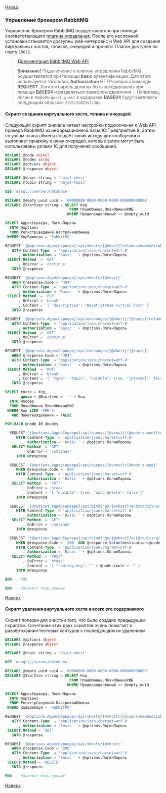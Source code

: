 [Назад](/dajet-script/rabbitmq)

### Управление брокером RabbitMQ

Управление брокером RabbitMQ осуществляется при помощи соответствующего [плагина управления](https://www.rabbitmq.com/docs/management). После его несложной установки становятся доступны web-интерфейс и Web API для создания виртуальных хостов, топиков, очередей и прочего. Плагин доступен по порту ```15672```.

> [Документация RabbitMQ Web API](https://rawcdn.githack.com/rabbitmq/rabbitmq-server/v3.8.19/deps/rabbitmq_management/priv/www/api/index.html)

> **Внимание!** Подключение к плагину управления RabbitMQ осуществляется при помощи **basic** аутентификации. Для этого используется заголовок **Authorization** HTTP-запроса команды **REQUEST**. Логин и пароль должны быть закодированы при помощи **BASE64** и разделяться символом двоеточия ```:```. Например, логин и пароль ```guest:guest``` в кодировке **BASE64** будут выглядеть следующим образом: ```Z3Vlc3Q6Z3Vlc3Q=```.

#### Скрипт создания виртуального хоста, топика и очередей

Следующий скрипт сначала читает настройки подключения к Web API брокера RabbitMQ из информационной базы 1С:Предприятие 8. Затем по узлам плана обмена создаёт типик исходящих сообщений и выполняет привязку к нему очередей, которые затем могут быть использованы узлами 1С для получения сообщений.

```SQL
DECLARE @node object
DECLARE @nodes array
DECLARE @options object
DECLARE @response object

DECLARE @vhost string = 'dajet-vhost'
DECLARE @topic string = 'dajet-topic'

USE 'mssql://server/database'

DECLARE @empty_uuid uuid = '00000000-0000-0000-0000-000000000000'
DECLARE @ЭтотУзел string = SELECT Код
                             FROM ПланОбмена.ПланОбменаРИБ
                            WHERE Предопределённый <> @empty_uuid

SELECT АдресСервера, ЛогинПароль
  INTO @options
  FROM РегистрСведений.НастройкиОбмена
 WHERE КодБрокера = 'RabbitMQ'

REQUEST '{@options.АдресСервера}/api/vhosts/{@vhost}?columns=name&disable_stats=true'
   WITH Content-Type  = 'application/json;charset=utf-8'
      , Authorization = 'Basic ' + @options.ЛогинПароль
 SELECT Method  = 'GET'
      , OnError = 'continue'
   INTO @response

REQUEST '{@options.АдресСервера}/api/vhosts/{@vhost}'
   WHEN @response.Code = '404'
   WITH Content-Type  = 'application/json;charset=utf-8'
      , Authorization = 'Basic ' + @options.ЛогинПароль
 SELECT Method  = 'PUT'
      , OnError = 'break'
      , Content = '{ "description": "DaJet Stream virtual host" }'
   INTO @response

REQUEST '{@options.АдресСервера}/api/exchanges/{@vhost}/{@topic}?columns=name&disable_stats=true'
   WITH Content-Type  = 'application/json;charset=utf-8'
      , Authorization = 'Basic ' + @options.ЛогинПароль
 SELECT Method  = 'GET'
      , OnError = 'continue'
   INTO @response

REQUEST '{@options.АдресСервера}/api/exchanges/{@vhost}/{@topic}'
   WHEN @response.Code = '404'
   WITH Content-Type  = 'application/json;charset=utf-8'
      , Authorization = 'Basic ' + @options.ЛогинПароль
 SELECT Method  = 'PUT'
      , OnError = 'break'
      , Content = '{ "type": "topic", "durable": true, "internal": false, "auto_delete": false }'
   INTO @response

SELECT route = Код,
       queue = @ЭтотУзел + '-' + Код
  INTO @nodes
  FROM ПланОбмена.ПланОбменаРИБ
 WHERE Код LIKE 'РИБ-%'
   AND ПометкаУдаления = FALSE

FOR EACH @node IN @nodes

  REQUEST '{@options.АдресСервера}/api/queues/{@vhost}/{@node.queue}?columns=name&disable_stats=true'
     WITH Content-Type  = 'application/json;charset=utf-8'
        , Authorization = 'Basic ' + @options.ЛогинПароль
   SELECT Method  = 'GET'
        , OnError = 'continue'
     INTO @response

  REQUEST '{@options.АдресСервера}/api/queues/{@vhost}/{@node.queue}'
     WHEN @response.Code = '404'
     WITH Content-Type  = 'application/json;charset=utf-8'
        , Authorization = 'Basic ' + @options.ЛогинПароль
   SELECT Method  = 'PUT'
        , OnError = 'break'
        , Content = '{ "durable": true, "auto_delete": false }'
     INTO @response

  REQUEST '{@options.АдресСервера}/api/bindings/{@vhost}/e/{@topic}/q/{@node.queue}?columns=destination'
     WITH Content-Type  = 'application/json;charset=utf-8'
        , Authorization = 'Basic ' + @options.ЛогинПароль
   SELECT Method  = 'GET'
        , OnError = 'continue'
     INTO @response

  REQUEST '{@options.АдресСервера}/api/bindings/{@vhost}/e/{@topic}/q/{@node.queue}'
     WHEN @response.Code = '200' AND @response.Value[destination=@node.queue].destination = ''
     WITH Content-Type  = 'application/json;charset=utf-8'
        , Authorization = 'Basic ' + @options.ЛогинПароль
   SELECT Method  = 'POST'
        , OnError = 'break'
        , Content = '{ "routing_key": "' + @node.route + '" }'
     INTO @response

END -- FOR

END -- Контекст базы данных
```

[Наверх](#управление-брокером-rabbitmq)

#### Скрипт удаления виртуального хоста и всего его содержимого

Скрипт полезен для очистки того, что было создано предыдущим скриптом. Сочетание этих двух скриптов очень помогает в развёртывании тестовых контуров с последующим их удалением.

```SQL
DECLARE @options object
DECLARE @response object

DECLARE @vhost string = 'dajet-vhost'

USE 'mssql://server/database'

DECLARE @empty_uuid uuid = '00000000-0000-0000-0000-000000000000'
DECLARE @ЭтотУзел string = SELECT Код
                             FROM ПланОбмена.ПланОбменаРИБ
                            WHERE Предопределённый <> @empty_uuid

SELECT АдресСервера, ЛогинПароль
  INTO @options
  FROM РегистрСведений.НастройкиОбмена
 WHERE КодБрокера = 'RabbitMQ'

REQUEST '{@options.АдресСервера}/api/vhosts/{@vhost}?columns=name&disable_stats=true'
   WITH Content-Type  = 'application/json;charset=utf-8'
      , Authorization = 'Basic ' + @options.ЛогинПароль
 SELECT Method = 'GET'
   INTO @response

REQUEST '{@options.АдресСервера}/api/vhosts/{@vhost}'
   WHEN @response.Code = '200'
   WITH Content-Type  = 'application/json;charset=utf-8'
      , Authorization = 'Basic ' + @options.ЛогинПароль
 SELECT Method = 'DELETE'
   INTO @response

END -- Контекст базы данных
```

[Наверх](#управление-брокером-rabbitmq)
